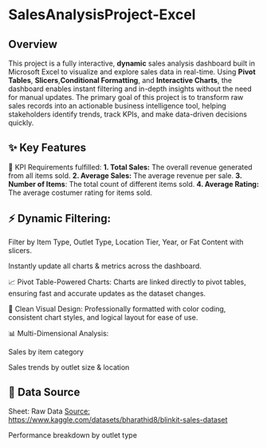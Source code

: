 # SalesAnalysisProject-Excel

## Overview
This project is a fully interactive, **dynamic** sales analysis dashboard built in Microsoft Excel to visualize and explore sales data in real-time. Using **Pivot Tables**, **Slicers**,**Conditional Formatting**, and **Interactive Charts**, the dashboard enables instant filtering and in-depth insights without the need for manual updates. The primary goal of this project is to transform raw sales records into an actionable business intelligence tool, helping stakeholders identify trends, track KPIs, and make data-driven decisions quickly.

## ✨ Key Features
🎯 KPI Requirements fulfilled: 
**1. Total Sales:** The overall revenue generated from all items sold.
**2. Average Sales:** The average revenue per sale.
**3. Number of Items**: The total count of different items sold.
**4. Average Rating:** The average costumer rating for items sold.

## ⚡ Dynamic Filtering:

Filter by Item Type, Outlet Type, Location Tier, Year, or Fat Content with slicers.

Instantly update all charts & metrics across the dashboard.

📈 Pivot Table-Powered Charts: Charts are linked directly to pivot tables, ensuring fast and accurate updates as the dataset changes.

🎨 Clean Visual Design: Professionally formatted with color coding, consistent chart styles, and logical layout for ease of use.

📊 Multi-Dimensional Analysis:

Sales by item category

Sales trends by outlet size & location

## 📂 Data Source
Sheet: Raw Data
<u>Source: https://www.kaggle.com/datasets/bharathid8/blinkit-sales-dataset</u>



Performance breakdown by outlet type
